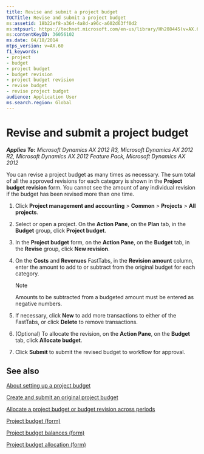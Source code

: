 ```yaml
---
title: Revise and submit a project budget
TOCTitle: Revise and submit a project budget
ms:assetid: 18b22ef8-a364-4a8d-a96c-a602d63ff0d2
ms:mtpsurl: https://technet.microsoft.com/en-us/library/Hh208445(v=AX.60)
ms:contentKeyID: 36056102
ms.date: 04/18/2014
mtps_version: v=AX.60
f1_keywords:
- project
- budget
- project budget
- budget revision
- project budget revision
- revise budget
- revise project budget
audience: Application User
ms.search.region: Global
---
```


# Revise and submit a project budget 


_**Applies To:** Microsoft Dynamics AX 2012 R3, Microsoft Dynamics AX 2012 R2, Microsoft Dynamics AX 2012 Feature Pack, Microsoft Dynamics AX 2012_

You can revise a project budget as many times as necessary. The sum total of all the approved revisions for each category is shown in the **Project budget revision** form. You cannot see the amount of any individual revision if the budget has been revised more than one time.

1.  Click **Project management and accounting** \> **Common** \> **Projects** \> **All projects**.

2.  Select or open a project. On the **Action Pane**, on the **Plan** tab, in the **Budget** group, click **Project budget**.

3.  In the **Project budget** form, on the **Action Pane**, on the **Budget** tab, in the **Revise** group, click **New revision**.

4.  On the **Costs** and **Revenues** FastTabs, in the **Revision amount** column, enter the amount to add to or subtract from the original budget for each category.
    

    > [!NOTE]
    > <P>Amounts to be subtracted from a budgeted amount must be entered as negative numbers.</P>



5.  If necessary, click **New** to add more transactions to either of the FastTabs, or click **Delete** to remove transactions.

6.  (Optional) To allocate the revision, on the **Action Pane**, on the **Budget** tab, click **Allocate budget**.

7.  Click **Submit** to submit the revised budget to workflow for approval.

## See also

[About setting up a project budget](about-setting-up-a-project-budget.md)

[Create and submit an original project budget](create-and-submit-an-original-project-budget.md)

[Allocate a project budget or budget revision across periods](allocate-a-project-budget-or-budget-revision-across-periods.md)

[Project budget (form)](https://technet.microsoft.com/en-us/library/hh227438\(v=ax.60\))

[Project budget balances (form)](https://technet.microsoft.com/en-us/library/hh209310\(v=ax.60\))

[Project budget allocation (form)](https://technet.microsoft.com/en-us/library/hh242461\(v=ax.60\))

  


